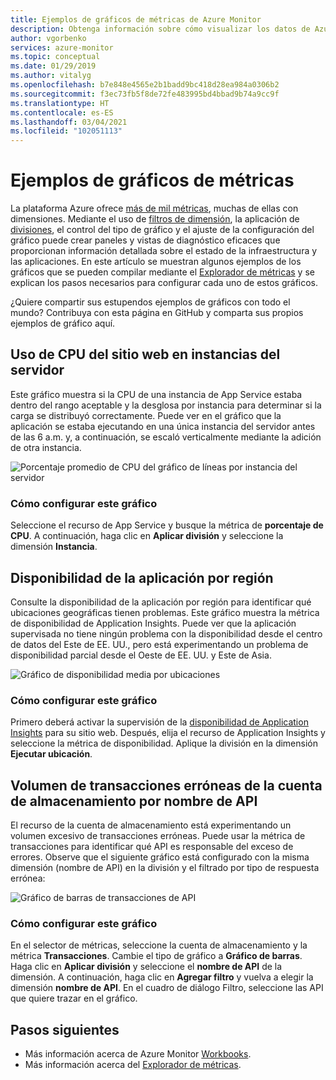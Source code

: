 ```yaml
---
title: Ejemplos de gráficos de métricas de Azure Monitor
description: Obtenga información sobre cómo visualizar los datos de Azure Monitor.
author: vgorbenko
services: azure-monitor
ms.topic: conceptual
ms.date: 01/29/2019
ms.author: vitalyg
ms.openlocfilehash: b7e848e4565e2b1badd9bc418d28ea984a0306b2
ms.sourcegitcommit: f3ec73fb5f8de72fe483995bd4bbad9b74a9cc9f
ms.translationtype: HT
ms.contentlocale: es-ES
ms.lasthandoff: 03/04/2021
ms.locfileid: "102051113"
---
```

# <a name="metric-chart-examples"></a>Ejemplos de gráficos de métricas 

La plataforma Azure ofrece [más de mil métricas](./metrics-supported.md), muchas de ellas con dimensiones. Mediante el uso de [filtros de dimensión](./metrics-charts.md), la aplicación de [divisiones](./metrics-charts.md), el control del tipo de gráfico y el ajuste de la configuración del gráfico puede crear paneles y vistas de diagnóstico eficaces que proporcionan información detallada sobre el estado de la infraestructura y las aplicaciones. En este artículo se muestran algunos ejemplos de los gráficos que se pueden compilar mediante el [Explorador de métricas](./metrics-charts.md) y se explican los pasos necesarios para configurar cada uno de estos gráficos.

¿Quiere compartir sus estupendos ejemplos de gráficos con todo el mundo? Contribuya con esta página en GitHub y comparta sus propios ejemplos de gráfico aquí.

## <a name="website-cpu-utilization-by-server-instances"></a>Uso de CPU del sitio web en instancias del servidor

Este gráfico muestra si la CPU de una instancia de App Service estaba dentro del rango aceptable y la desglosa por instancia para determinar si la carga se distribuyó correctamente. Puede ver en el gráfico que la aplicación se estaba ejecutando en una única instancia del servidor antes de las 6 a.m. y, a continuación, se escaló verticalmente mediante la adición de otra instancia.

![Porcentaje promedio de CPU del gráfico de líneas por instancia del servidor](./media/metrics-charts/cpu-by-instance.png)

### <a name="how-to-configure-this-chart"></a>Cómo configurar este gráfico

Seleccione el recurso de App Service y busque la métrica de **porcentaje de CPU**. A continuación, haga clic en **Aplicar división** y seleccione la dimensión **Instancia**.

## <a name="application-availability-by-region"></a>Disponibilidad de la aplicación por región

Consulte la disponibilidad de la aplicación por región para identificar qué ubicaciones geográficas tienen problemas. Este gráfico muestra la métrica de disponibilidad de Application Insights. Puede ver que la aplicación supervisada no tiene ningún problema con la disponibilidad desde el centro de datos del Este de EE. UU., pero está experimentando un problema de disponibilidad parcial desde el Oeste de EE. UU. y Este de Asia.

![Gráfico de disponibilidad media por ubicaciones](./media/metrics-charts/availability-by-location.png)

### <a name="how-to-configure-this-chart"></a>Cómo configurar este gráfico

Primero deberá activar la supervisión de la [disponibilidad de Application Insights](../app/monitor-web-app-availability.md) para su sitio web. Después, elija el recurso de Application Insights y seleccione la métrica de disponibilidad. Aplique la división en la dimensión **Ejecutar ubicación**.

## <a name="volume-of-failed-storage-account-transactions-by-api-name"></a>Volumen de transacciones erróneas de la cuenta de almacenamiento por nombre de API

El recurso de la cuenta de almacenamiento está experimentando un volumen excesivo de transacciones erróneas. Puede usar la métrica de transacciones para identificar qué API es responsable del exceso de errores. Observe que el siguiente gráfico está configurado con la misma dimensión (nombre de API) en la división y el filtrado por tipo de respuesta errónea:

![Gráfico de barras de transacciones de API](./media/metrics-charts/split-and-filter-example.png)

### <a name="how-to-configure-this-chart"></a>Cómo configurar este gráfico

En el selector de métricas, seleccione la cuenta de almacenamiento y la métrica **Transacciones**. Cambie el tipo de gráfico a **Gráfico de barras**. Haga clic en **Aplicar división** y seleccione el **nombre de API** de la dimensión. A continuación, haga clic en **Agregar filtro** y vuelva a elegir la dimensión **nombre de API**. En el cuadro de diálogo Filtro, seleccione las API que quiere trazar en el gráfico.

## <a name="next-steps"></a>Pasos siguientes

* Más información acerca de Azure Monitor [Workbooks](../visualize/workbooks-overview.md).
* Más información acerca del [Explorador de métricas](metrics-charts.md).